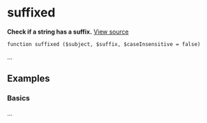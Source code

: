 
# suffixed

**Check if a string has a suffix.** [View source](https://bitbucket.org/Eiskis/baseline.php/src/default/source/strings/suffix/suffixed.php?at=default)

	function suffixed ($subject, $suffix, $caseInsensitive = false)

...



## Examples

### Basics

...
